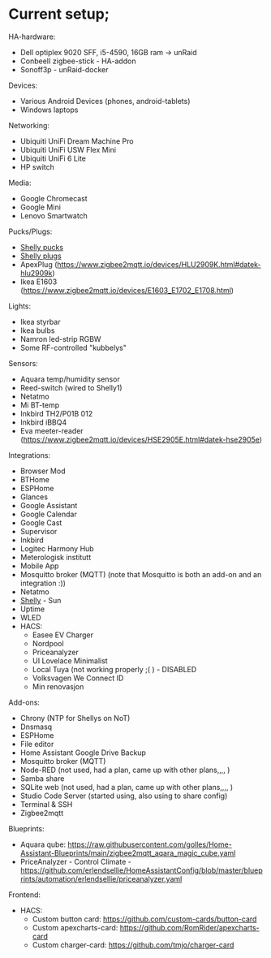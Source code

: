 
# Current setup;
HA-hardware:
- Dell optiplex 9020 SFF, i5-4590, 16GB ram -> unRaid
- ConbeeII zigbee-stick - HA-addon
- Sonoff3p  - unRaid-docker

Devices:
- Various Android Devices (phones, android-tablets)
- Windows laptops
 
Networking:
- Ubiquiti UniFi Dream Machine Pro
- Ubiquiti UniFi USW Flex Mini
- Ubiquiti UniFi 6 Lite
- HP switch

Media:
- Google Chromecast 
- Google Mini 
- Lenovo Smartwatch
 
Pucks/Plugs:
- [Shelly pucks](https://github.com/ArveVM/HomeAssistantConfig4/blob/master/avm_yaml/packages/integrations/shelly.md) 
- [Shelly plugs](https://github.com/ArveVM/HomeAssistantConfig4/blob/master/avm_yaml/packages/integrations/shelly.md) 
- ApexPlug (https://www.zigbee2mqtt.io/devices/HLU2909K.html#datek-hlu2909k)
- Ikea E1603 (https://www.zigbee2mqtt.io/devices/E1603_E1702_E1708.html)
 
Lights:
- Ikea styrbar
- Ikea bulbs
- Namron led-strip RGBW
- Some RF-controlled "kubbelys"

Sensors:
- Aquara temp/humidity sensor
- Reed-switch (wired to Shelly1)
- Netatmo
- Mi BT-temp 
- Inkbird TH2/P01B 012
- Inkbird iBBQ4
- Eva meeter-reader (https://www.zigbee2mqtt.io/devices/HSE2905E.html#datek-hse2905e)

Integrations:
- Browser Mod
- BTHome
- ESPHome
- Glances
- Google Assistant
- Google Calendar
- Google Cast
- Supervisor
- Inkbird
- Logitec Harmony Hub
- Meterologisk institutt
- Mobile App
- Mosquitto broker (MQTT)   (note that Mosquitto is both an add-on and an integration :))
- Netatmo
- [Shelly](https://github.com/ArveVM/HomeAssistantConfig4/blob/master/avm_yaml/packages/integrations/shelly.md) - Sun
- Uptime
- WLED
- HACS:
  - Easee EV Charger
  - Nordpool
  - Priceanalyzer
  - UI Lovelace Minimalist
  - Local Tuya (not working properly ;( )  - DISABLED
  - Volksvagen We Connect ID
  - Min renovasjon


Add-ons:
- Chrony (NTP for Shellys on NoT)
- Dnsmasq
- ESPHome
- File editor
- Home Assistant Google Drive Backup
- Mosquitto broker (MQTT)
- Node-RED  (not used, had a plan, came up with other plans,,,, )
- Samba share
- SQLite web (not used, had a plan, came up with other plans,,,, )
- Studio Code Server (started using, also using to share config)
- Terminal & SSH
- Zigbee2mqtt 

Blueprints:
- Aquara qube: https://raw.githubusercontent.com/golles/Home-Assistant-Blueprints/main/zigbee2mqtt_aqara_magic_cube.yaml
- PriceAnalyzer - Control Climate - https://github.com/erlendsellie/HomeAssistantConfig/blob/master/blueprints/automation/erlendsellie/priceanalyzer.yaml

Frontend:
- HACS:
  - Custom button card: https://github.com/custom-cards/button-card
  - Custom apexcharts-card: https://github.com/RomRider/apexcharts-card
  - Custom charger-card: https://github.com/tmjo/charger-card

